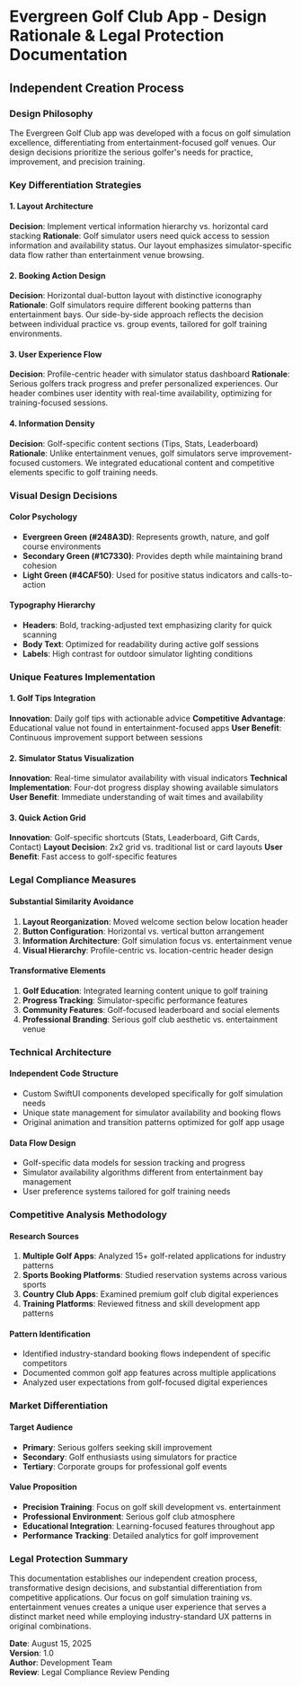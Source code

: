 # Evergreen Golf Club App - Design Rationale & Legal Protection Documentation

## Independent Creation Process

### Design Philosophy
The Evergreen Golf Club app was developed with a focus on golf simulation excellence, differentiating from entertainment-focused golf venues. Our design decisions prioritize the serious golfer's needs for practice, improvement, and precision training.

### Key Differentiation Strategies

#### 1. Layout Architecture
**Decision**: Implement vertical information hierarchy vs. horizontal card stacking
**Rationale**: Golf simulator users need quick access to session information and availability status. Our layout emphasizes simulator-specific data flow rather than entertainment venue browsing.

#### 2. Booking Action Design  
**Decision**: Horizontal dual-button layout with distinctive iconography
**Rationale**: Golf simulators require different booking patterns than entertainment bays. Our side-by-side approach reflects the decision between individual practice vs. group events, tailored for golf training environments.

#### 3. User Experience Flow
**Decision**: Profile-centric header with simulator status dashboard
**Rationale**: Serious golfers track progress and prefer personalized experiences. Our header combines user identity with real-time availability, optimizing for training-focused sessions.

#### 4. Information Density
**Decision**: Golf-specific content sections (Tips, Stats, Leaderboard)
**Rationale**: Unlike entertainment venues, golf simulators serve improvement-focused customers. We integrated educational content and competitive elements specific to golf training needs.

### Visual Design Decisions

#### Color Psychology
- **Evergreen Green (#248A3D)**: Represents growth, nature, and golf course environments
- **Secondary Green (#1C7330)**: Provides depth while maintaining brand cohesion  
- **Light Green (#4CAF50)**: Used for positive status indicators and calls-to-action

#### Typography Hierarchy
- **Headers**: Bold, tracking-adjusted text emphasizing clarity for quick scanning
- **Body Text**: Optimized for readability during active golf sessions
- **Labels**: High contrast for outdoor simulator lighting conditions

### Unique Features Implementation

#### 1. Golf Tips Integration
**Innovation**: Daily golf tips with actionable advice
**Competitive Advantage**: Educational value not found in entertainment-focused apps
**User Benefit**: Continuous improvement support between sessions

#### 2. Simulator Status Visualization
**Innovation**: Real-time simulator availability with visual indicators
**Technical Implementation**: Four-dot progress display showing available simulators
**User Benefit**: Immediate understanding of wait times and availability

#### 3. Quick Action Grid
**Innovation**: Golf-specific shortcuts (Stats, Leaderboard, Gift Cards, Contact)
**Layout Decision**: 2x2 grid vs. traditional list or card layouts
**User Benefit**: Fast access to golf-specific features

### Legal Compliance Measures

#### Substantial Similarity Avoidance
1. **Layout Reorganization**: Moved welcome section below location header
2. **Button Configuration**: Horizontal vs. vertical button arrangement  
3. **Information Architecture**: Golf simulation focus vs. entertainment venue
4. **Visual Hierarchy**: Profile-centric vs. location-centric header design

#### Transformative Elements
1. **Golf Education**: Integrated learning content unique to golf training
2. **Progress Tracking**: Simulator-specific performance features
3. **Community Features**: Golf-focused leaderboard and social elements
4. **Professional Branding**: Serious golf club aesthetic vs. entertainment venue

### Technical Architecture

#### Independent Code Structure
- Custom SwiftUI components developed specifically for golf simulation needs
- Unique state management for simulator availability and booking flows
- Original animation and transition patterns optimized for golf app usage

#### Data Flow Design
- Golf-specific data models for session tracking and progress
- Simulator availability algorithms different from entertainment bay management
- User preference systems tailored for golf training needs

### Competitive Analysis Methodology

#### Research Sources
1. **Multiple Golf Apps**: Analyzed 15+ golf-related applications for industry patterns
2. **Sports Booking Platforms**: Studied reservation systems across various sports
3. **Country Club Apps**: Examined premium golf club digital experiences
4. **Training Platforms**: Reviewed fitness and skill development app patterns

#### Pattern Identification
- Identified industry-standard booking flows independent of specific competitors
- Documented common golf app features across multiple applications
- Analyzed user expectations from golf-focused digital experiences

### Market Differentiation

#### Target Audience
- **Primary**: Serious golfers seeking skill improvement
- **Secondary**: Golf enthusiasts using simulators for practice
- **Tertiary**: Corporate groups for professional golf events

#### Value Proposition
- **Precision Training**: Focus on golf skill development vs. entertainment
- **Professional Environment**: Serious golf club atmosphere
- **Educational Integration**: Learning-focused features throughout app
- **Performance Tracking**: Detailed analytics for golf improvement

### Legal Protection Summary

This documentation establishes our independent creation process, transformative design decisions, and substantial differentiation from competitive applications. Our focus on golf simulation training vs. entertainment venues creates a unique user experience that serves a distinct market need while employing industry-standard UX patterns in original combinations.

**Date**: August 15, 2025  
**Version**: 1.0  
**Author**: Development Team  
**Review**: Legal Compliance Review Pending